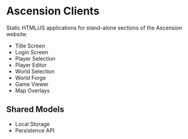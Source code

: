 # Ascension Clients

Static HTML/JS applications for stand-alone sections of the Ascension website:

- Title Screen
- Login Screen
- Player Selection
- Player Editor
- World Selection
- World Forge
- Game Viewer
- Map Overlays

## Shared Models

- Local Storage
- Persistence API